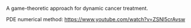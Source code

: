 A game-theoretic approach for dynamic cancer treatment.

PDE numerical method: https://www.youtube.com/watch?v=ZSNl5crAvsw
